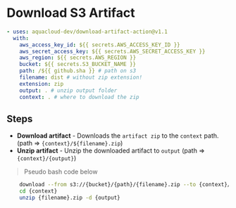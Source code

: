 # Download S3 Artifact
```yaml
- uses: aquacloud-dev/download-artifact-action@v1.1
  with:
    aws_access_key_id: ${{ secrets.AWS_ACCESS_KEY_ID }}
    aws_secret_access_key: ${{ secrets.AWS_SECRET_ACCESS_KEY }}
    aws_region: ${{ secrets.AWS_REGION }}
    bucket: ${{ secrets.S3_BUCKET_NAME }}
    path: /${{ github.sha }} # path on s3
    filename: dist # without zip extension!
	extension: zip
	output: . # unzip output folder
    context: . # where to download the zip
```

## Steps
- **Download artifact** - Downloads the `artifact zip` to the `context` path. (path => `{context}/${filename}.zip`)
- **Unzip artifact** - Unzip the downloaded artifact to `output` (path => `{context}/{output}`)

> Pseudo bash code below
```sh
	download --from s3://{bucket}/{path}/{filename}.zip --to {context}/{filename}.zip
	cd {context}
	unzip {filename}.zip -d {output}
```
